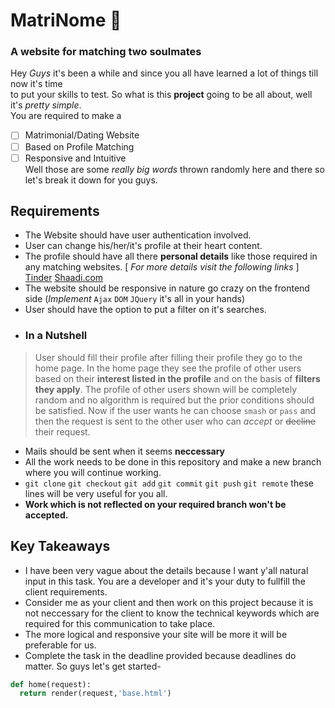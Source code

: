 # MatriNome :sparkling_heart: #
### A website for matching two soulmates ###
Hey *Guys* it's been a while and since you all have learned a lot of things till now it's time </br>  to put your skills to test. So what is this **project** going to be all about, well it's *pretty simple*.</br>
You are required to make a 
- [ ] Matrimonial/Dating Website 
- [ ] Based on Profile Matching
- [ ] Responsive and Intuitive</br>
Well those are some *really big words* thrown randomly here and there so let's break it down for you guys. </br>
## Requirements ##
- The Website should have user authentication involved.
- User can change his/her/it's profile at their heart content.
- The profile should have all there **personal details** like those required in any matching websites.
[ *For more details visit the following links* ] [Tinder](https://tinder.com/?lang=en) [Shaadi.com](https://www.shaadi.com/)
- The website should be responsive in nature go crazy on the frontend side (*Implement* `Ajax` `DOM` `JQuery` it's all in your hands)
- User should have  the option  to put a filter on it's searches.
- ### In a Nutshell ###
> User should fill their profile after filling their profile they go to the home page.
> In the home page they see the profile of other users based on their **interest listed in the profile** and on the basis of **filters they apply**.
> The profile of other users shown will be completely random and no algorithm is required but the prior conditions should be satisfied. Now if the user wants he can choose `smash` or `pass` and then the request is sent to the other user who can *accept* or <del>decline</del> their request.
- Mails should be sent when it seems **neccessary**
- All the work needs to be done in this repository and make a new branch where you will continue working.
- `git clone` `git checkout` `git add` `git commit` `git push` `git remote` these lines will be very useful for you all.
- **Work which is not reflected on your required branch won't be accepted.**
## Key Takeaways ##
- I have been very vague about the details because I want y'all natural input in this task. You are a developer and it's your duty to fullfill the client requirements.
- Consider me as your client and then work on this project because it is not neccessary for the client to know the technical keywords which are required for this communication to take place.
- The more logical and responsive your site will be more it will be preferable for us.
- Complete the task in the deadline provided because deadlines do matter.
So guys let's get started-
```python
def home(request):
  return render(request,'base.html')
```

